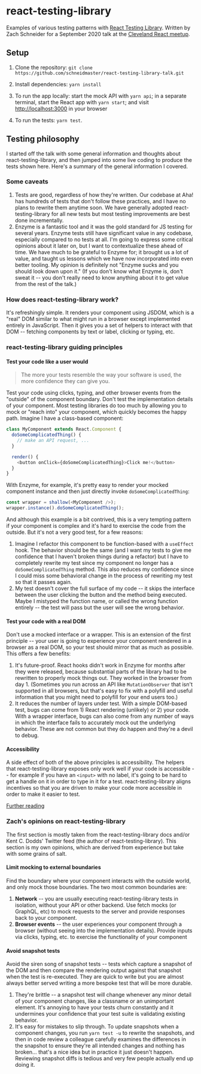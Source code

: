 # react-testing-library

Examples of various testing patterns with [React Testing Library](https://testing-library.com/docs/react-testing-library/intro). Written by Zach Schneider for a September 2020 talk at the [Cleveland React meetup](https://www.meetup.com/Cleveland-React/events/263066228).

## Setup

1. Clone the repository: `git clone https://github.com/schneidmaster/react-testing-library-talk.git`

2. Install dependencies: `yarn install`

3. To run the app locally: start the mock API with `yarn api`; in a separate terminal, start the React app with `yarn start`; and visit [http://localhost:3000](http://localhost:3000) in your browser

4. To run the tests: `yarn test`.

## Testing philosophy

I started off the talk with some general information and thoughts about react-testing-library, and then jumped into some live coding to produce the tests shown here. Here's a summary of the general information I covered.

### Some caveats

1. Tests are good, regardless of how they're written. Our codebase at Aha! has hundreds of tests that don't follow these practices, and I have no plans to rewrite them anytime soon. We have generally adopted react-testing-library for all new tests but most testing improvements are best done incrementally.
2. Enzyme is a fantastic tool and it was the gold standard for JS testing for several years. Enzyme tests still have significant value in any codebase, especially compared to no tests at all. I'm going to express some critical opinions about it later on, but I want to contextualize these ahead of time. We have much to be grateful to Enzyme for; it brought us a lot of value, and taught us lessons which we have now incorporated into even better tooling. My opinion is definitely not "Enzyme sucks and you should look down upon it." (If you don't know what Enzyme is, don't sweat it -- you don't really need to know anything about it to get value from the rest of the talk.)

### How does react-testing-library work?

It's refreshingly simple. It renders your component using JSDOM, which is a "real" DOM similar to what might run in a browser except implemented entirely in JavaScript. Then it gives you a set of helpers to interact with that DOM -- fetching components by text or label, clicking or typing, etc.

### react-testing-library guiding principles

#### Test your code like a user would

> The more your tests resemble the way your software is used, the more confidence they can give you.

Test your code using clicks, typing, and other browser events from the "outside" of the component boundary. Don't test the implementation details of your component. Most testing libraries do too much by allowing you to mock or "reach into" your component, which quickly becomes the happy path. Imagine I have a class-based component:

```javascript
class MyComponent extends React.Component {
  doSomeComplicatedThing() {
    // make an API request, ...
  }

  render() {
    <button onClick={doSomeComplicatedThing}>Click me!</button>
  }
}
```

With Enzyme, for example, it's pretty easy to render your mocked component instance and then just directly invoke `doSomeComplicatedThing`:

```javascript
const wrapper = shallow(<MyComponent />);
wrapper.instance().doSomeComplicatedThing();
```

And although this example is a bit contrived, this is a very tempting pattern if your component is complex and it's hard to exercise the code from the outside. But it's not a very good test, for a few reasons:

1. Imagine I refactor this component to be function-based with a `useEffect` hook. The behavior should be the same (and I want my tests to give me confidence that I haven't broken things during a refactor) but I have to completely rewrite my test since my component no longer has a `doSomeComplicatedThing` method. This also reduces my confidence since I could miss some behavioral change in the process of rewriting my test so that it passes again.
2. My test doesn't cover the full surface of my code -- it skips the interface between the user clicking the button and the method being executed. Maybe I mistyped the function name, or called the wrong function entirely -- the test will pass but the user will see the wrong behavior.

#### Test your code with a real DOM

Don't use a mocked interface or a wrapper. This is an extension of the first principle -- your user is going to experience your component rendered in a browser as a real DOM, so your test should mirror that as much as possible. This offers a few benefits:

1. It's future-proof. React hooks didn't work in Enzyme for months after they were released, because substantial parts of the library had to be rewritten to properly mock things out. They worked in the browser from day 1. (Sometimes you run across an API like `MutationObserver` that isn't supported in all browsers, but that's easy to fix with a polyfill and useful information that you might need to polyfill for your end users too.)
2. It reduces the number of layers under test. With a simple DOM-based test, bugs can come from 1) React rendering (unlikely) or 2) your code. With a wrapper interface, bugs can also come from any number of ways in which the interface fails to accurately mock out the underlying behavior. These are not common but they do happen and they're a devil to debug.

#### Accessibility

A side effect of both of the above principles is accessibility. The helpers that react-testing-library exposes only work well if your code is accessible -- for example if you have an `<input>` with no label, it's going to be hard to get a handle on it in order to type in it for a test. react-testing-library aligns incentives so that you are driven to make your code more accessible in order to make it easier to test.

[Further reading](https://testing-library.com/docs/guiding-principles)

### Zach's opinions on react-testing-library

The first section is mostly taken from the react-testing-library docs and/or Kent C. Dodds' Twitter feed (the author of react-testing-library). This section is my own opinions, which are derived from experience but take with some grains of salt.

#### Limit mocking to external boundaries

Find the boundary where your component interacts with the outside world, and only mock those boundaries. The two most common boundaries are:

1. **Network** -- you are usually executing react-testing-library tests in isolation, without your API or other backend. Use fetch mocks (or GraphQL, etc) to mock requests to the server and provide responses back to your component.
2. **Browser events** -- the user experiences your component through a browser (without seeing into the implementation details). Provide inputs via clicks, typing, etc. to exercise the functionality of your component

#### Avoid snapshot tests

Avoid the siren song of snapshot tests -- tests which capture a snapshot of the DOM and then compare the rendering output against that snapshot when the test is re-executed. They are quick to write but you are almost always better served writing a more bespoke test that will be more durable.

1. They're brittle -- a snapshot test will change whenever any minor detail of your component changes, like a classname or an unimportant element. It's annoying to have your tests churn constantly and it undermines your confidence that your test suite is validating existing behavior.
2. It's easy for mistakes to slip through. To update snapshots when a component changes, you run `yarn test -u` to rewrite the snapshots, and then in code review a colleague carefully examines the differences in the snapshot to ensure they're all intended changes and nothing has broken... that's a nice idea but in practice it just doesn't happen. Reviewing snapshot diffs is tedious and very few people actually end up doing it.
